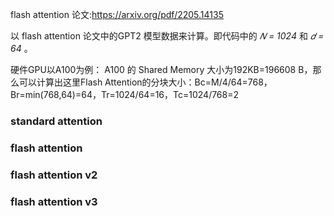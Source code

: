 flash attention 论文:https://arxiv.org/pdf/2205.14135

以 flash attention 论文中的GPT2 模型数据来计算。即代码中的 *𝑁 = 1024* 和 *𝑑 = 64* 。

硬件GPU以A100为例：
A100 的 Shared Memory 大小为192KB=196608 B，那么可以计算出这里Flash Attention的分块大小：Bc=M/4/64=768，Br=min(768,64)=64，Tr=1024/64=16，Tc=1024/768=2

### standard attention
### flash attention
### flash attention v2
### flash attention v3